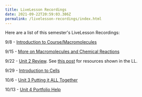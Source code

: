 ```yaml
---
title: LiveLesson Recordings
date: 2021-09-22T20:59:03.386Z
permalink: /livelesson-recordings/index.html
---
```

Here are a list of this semester's LiveLesson Recordings:

9/8 - [Introduction to Course/Macromolecules](https://www.connexus.com/external/livelesson/?url-path=pv0713zdtb4k&domain=ue2prod01.livelesson.com)

9/15 - [More on Macromolecules and Chemical Reactions](https://www.connexus.com/external/livelesson/?url-path=p81ijwa2jizc&domain=ue2prod01.livelesson.com)

9/22 - [Unit 2 Review](https://www.connexus.com/external/livelesson/?url-path=p03tmajoe4u2&domain=ue2prod01.livelesson.com). See [this post](/posts/unit-2-review) for resources shown in the LL.

9/29 - [Introduction to Cells](https://www.connexus.com/external/livelesson/?url-path=rpsbvr5a4iig9&domain=ue2prod01.livelesson.com)

10/6 - [Unit 3 Putting it ALL Together](https://ue2prod01.livelesson.com/pr879awyrlm3/)

10/13 - [Unit 4 Portfolio Help](https://www.connexus.com/external/livelesson/?url-path=rpfdcllvydscg&domain=ue2prod01.livelesson.com)
